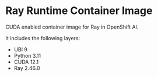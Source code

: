 # Ray Runtime Container Image

CUDA enabled container image for Ray in OpenShift AI.

It includes the following layers:
* UBI 9
* Python 3.11
* CUDA 12.1
* Ray 2.46.0
